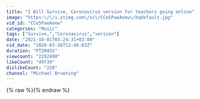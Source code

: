 ```yaml
---
title: "I Will Survive, Coronavirus version for teachers going online"
image: "https:\/\/i.ytimg.com\/vi\/CCe5PaeAeew\/hqdefault.jpg"
vid_id: "CCe5PaeAeew"
categories: "Music"
tags: ["Survive,","Coronavirus","version"]
date: "2021-10-01T03:24:31+03:00"
vid_date: "2020-03-16T12:46:03Z"
duration: "PT2M45S"
viewcount: "2292490"
likeCount: "49739"
dislikeCount: "228"
channel: "Michael Bruening"
---
```

{% raw %}{% endraw %}
